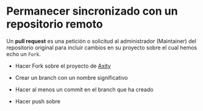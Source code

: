 # Permanecer sincronizado con un repositorio remoto

Un **pull request** es una petición o solicitud al administrador (Maintainer) del repositorio original para incluir cambios en su proyecto sobre el cual hemos echo un `Fork`.

 - Hacer Fork sobre el proyecto de [Axity](https://github.com/achamizoch/axity-collaboration-travel-plans)

 - Crear un branch con un nombre significativo
 - Hacer al menos un commit en el branch que ha creado
 - Hacer push sobre 
<!--stackedit_data:
eyJoaXN0b3J5IjpbLTI0OTA5MjcyNSwxOTUxMDE5MDgwXX0=
-->